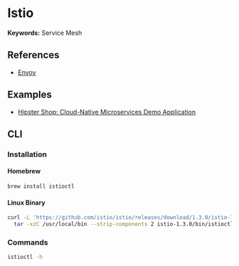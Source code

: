 # Istio

**Keywords:** Service Mesh

<!--
https://github.com/fortio/fortio

https://github.com/jsa4000/Observable-Distributed-System/blob/master/docs/11_istio_service_mesh.md

https://linkedin.com/learning/kubernetes-service-mesh-with-istio/adjusting-istio-load-balancing-ratios
https://app.pluralsight.com/library/courses/istio-managing-apps-kubernetes/table-of-contents

https://github.com/solsson/istio-access-control
https://github.com/rinormaloku/istio-mastery
https://devopspro.lt/wp-content/uploads/2019/04/Nikhil-Barthwal-Knative-A-Kubernetes-Framework-to-manage-Serverless-Workloads-min.pdf
https://linkedin.com/learning/kubernetes-service-mesh-with-istio/modifying-routes-for-canary-deployments
https://github.com/IBM/cloud-native-starter
https://github.com/ruzickap/k8s-flagger-istio-flux
https://github.com/stefanprodan/istio-gke
https://github.com/redhat-developer-demos/istio-tutorial
https://github.com/dangtrinhnt/keycloak_flask
https://docs.flagger.app/install/flagger-install-on-google-cloud
https://github.com/weaveworks/flagger/blob/master/docs/gitbook/tutorials/canary-helm-gitops.md
https://github.com/040code/040code.github.io/blob/source/content/posts/2019-07-01-multi-cloud-service-mesh/index.md
https://github.com/malston/platform-automation-reference/tree/master/installs/istio
https://github.com/jmoliva/jpetstore-kubernetes-20190920092120074/blob/master/istio/README.md
https://github.com/IBM-Cloud/jpetstore-kubernetes/tree/master/istio
https://github.com/cnbper/bp-istio/blob/master/doc/egress-control.md
https://github.com/pubudu538/microservices/tree/master/ride-app
https://github.com/hack19-istio/dj-istio
https://ordina-jworks.github.io/cloud/2019/05/03/istio-service-mesh-s2s.html
https://github.com/swilliams11/apigee-istio-k8s-demo#prep-script
-->

## References

- [Envoy](/envoy.md)

## Examples

- [Hipster Shop: Cloud-Native Microservices Demo Application](https://github.com/GoogleCloudPlatform/microservices-demo)

<!-- ## Helm

### References

- [Charts](https://github.com/istio/istio/tree/master/manifests/charts)

### Repository

```sh
helm repo add istio 'https://istio-release.storage.googleapis.com/charts'
helm repo update
```

### Install

```sh
#
kubectl create ns istio-system

#
helm search repo -l istio/istiod

#
helm install istiod istio/istiod \
  --namespace istio-system \
  --version 1.16.0

#
kubectl get all -n istio-system
```

### Status

```sh
kubectl rollout status statefulset/istio-istiod \
  -n istio-system
```

### Logs

```sh
kubectl logs \
  -l 'app=istio' \
  -n istio-system \
  -f
```

### Delete

```sh
helm uninstall istiod \
  -n istio-system

kubectl delete ns istio-system \
  --grace-period=0 \
  --force
``` -->

## CLI

### Installation

#### Homebrew

```sh
brew install istioctl
```

#### Linux Binary

```sh
curl -L 'https://github.com/istio/istio/releases/download/1.3.0/istio-1.3.0-linux.tar.gz' | \
  tar -xzC /usr/local/bin --strip-components 2 istio-1.3.0/bin/istioctl
```

### Commands

```sh
istioctl -h
```
